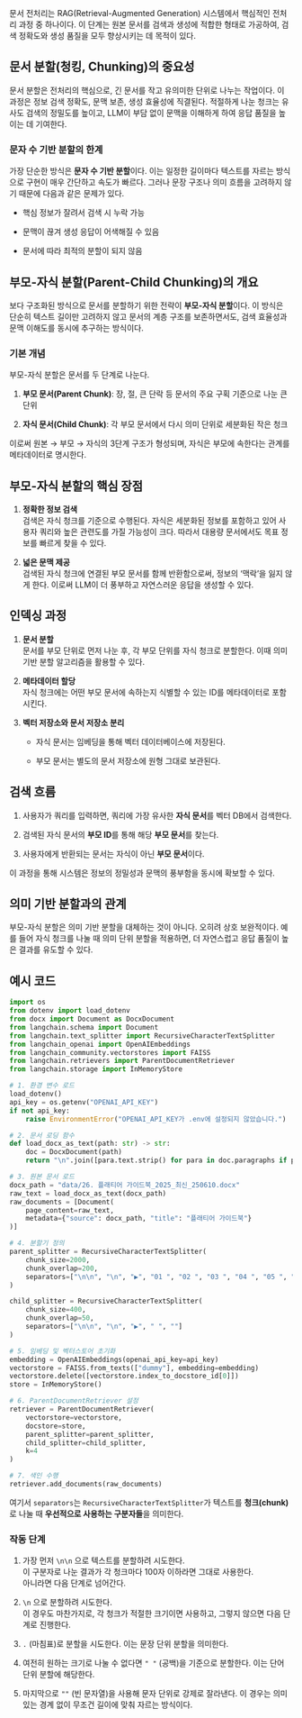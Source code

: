 문서 전처리는 RAG(Retrieval-Augmented Generation) 시스템에서 핵심적인 전처리 과정 중 하나이다. 이 단계는 원본 문서를 검색과 생성에 적합한 형태로 가공하여, 검색 정확도와 생성 품질을 모두 향상시키는 데 목적이 있다.

## 문서 분할(청킹, Chunking)의 중요성

문서 분할은 전처리의 핵심으로, 긴 문서를 작고 유의미한 단위로 나누는 작업이다. 이 과정은 정보 검색 정확도, 문맥 보존, 생성 효율성에 직결된다. 적절하게 나눈 청크는 유사도 검색의 정밀도를 높이고, LLM이 부담 없이 문맥을 이해하게 하여 응답 품질을 높이는 데 기여한다.

### 문자 수 기반 분할의 한계

가장 단순한 방식은 **문자 수 기반 분할**이다. 이는 일정한 길이마다 텍스트를 자르는 방식으로 구현이 매우 간단하고 속도가 빠르다. 그러나 문장 구조나 의미 흐름을 고려하지 않기 때문에 다음과 같은 문제가 있다.

- 핵심 정보가 잘려서 검색 시 누락 가능
    
- 문맥이 끊겨 생성 응답이 어색해질 수 있음
    
- 문서에 따라 최적의 분할이 되지 않음

## 부모-자식 분할(Parent-Child Chunking)의 개요

보다 구조화된 방식으로 문서를 분할하기 위한 전략이 **부모-자식 분할**이다. 이 방식은 단순히 텍스트 길이만 고려하지 않고 문서의 계층 구조를 보존하면서도, 검색 효율성과 문맥 이해도를 동시에 추구하는 방식이다.

### 기본 개념

부모-자식 분할은 문서를 두 단계로 나눈다.

1. **부모 문서(Parent Chunk)**: 장, 절, 큰 단락 등 문서의 주요 구획 기준으로 나눈 큰 단위
    
2. **자식 문서(Child Chunk)**: 각 부모 문서에서 다시 의미 단위로 세분화된 작은 청크
    

이로써 원본 → 부모 → 자식의 3단계 구조가 형성되며, 자식은 부모에 속한다는 관계를 메타데이터로 명시한다.

## 부모-자식 분할의 핵심 장점

1. **정확한 정보 검색**  
    검색은 자식 청크를 기준으로 수행된다. 자식은 세분화된 정보를 포함하고 있어 사용자 쿼리와 높은 관련도를 가질 가능성이 크다. 따라서 대용량 문서에서도 목표 정보를 빠르게 찾을 수 있다.
    
2. **넓은 문맥 제공**  
    검색된 자식 청크에 연결된 부모 문서를 함께 반환함으로써, 정보의 ‘맥락’을 잃지 않게 한다. 이로써 LLM이 더 풍부하고 자연스러운 응답을 생성할 수 있다.

## 인덱싱 과정

1. **문서 분할**  
    문서를 부모 단위로 먼저 나눈 후, 각 부모 단위를 자식 청크로 분할한다. 이때 의미 기반 분할 알고리즘을 활용할 수 있다.
    
2. **메타데이터 할당**  
    자식 청크에는 어떤 부모 문서에 속하는지 식별할 수 있는 ID를 메타데이터로 포함시킨다.
    
3. **벡터 저장소와 문서 저장소 분리**
    
    - 자식 문서는 임베딩을 통해 벡터 데이터베이스에 저장된다.
        
    - 부모 문서는 별도의 문서 저장소에 원형 그대로 보관된다.

## 검색 흐름

1. 사용자가 쿼리를 입력하면, 쿼리에 가장 유사한 **자식 문서**를 벡터 DB에서 검색한다.
    
2. 검색된 자식 문서의 **부모 ID**를 통해 해당 **부모 문서**를 찾는다.
    
3. 사용자에게 반환되는 문서는 자식이 아닌 **부모 문서**이다.

이 과정을 통해 시스템은 정보의 정밀성과 문맥의 풍부함을 동시에 확보할 수 있다.

## 의미 기반 분할과의 관계

부모-자식 분할은 의미 기반 분할을 대체하는 것이 아니다. 오히려 상호 보완적이다. 예를 들어 자식 청크를 나눌 때 의미 단위 분할을 적용하면, 더 자연스럽고 응답 품질이 높은 결과를 유도할 수 있다.


## 예시 코드

```python
import os
from dotenv import load_dotenv
from docx import Document as DocxDocument
from langchain.schema import Document
from langchain.text_splitter import RecursiveCharacterTextSplitter
from langchain_openai import OpenAIEmbeddings
from langchain_community.vectorstores import FAISS
from langchain.retrievers import ParentDocumentRetriever
from langchain.storage import InMemoryStore

# 1. 환경 변수 로드
load_dotenv()
api_key = os.getenv("OPENAI_API_KEY")
if not api_key:
    raise EnvironmentError("OPENAI_API_KEY가 .env에 설정되지 않았습니다.")

# 2. 문서 로딩 함수
def load_docx_as_text(path: str) -> str:
    doc = DocxDocument(path)
    return "\n".join([para.text.strip() for para in doc.paragraphs if para.text.strip()])

# 3. 원본 문서 로드
docx_path = "data/26. 플래티어 가이드북_2025_최신_250610.docx"
raw_text = load_docx_as_text(docx_path)
raw_documents = [Document(
    page_content=raw_text,
    metadata={"source": docx_path, "title": "플래티어 가이드북"}
)]

# 4. 분할기 정의
parent_splitter = RecursiveCharacterTextSplitter(
    chunk_size=2000,
    chunk_overlap=200,
    separators=["\n\n", "\n", "▶", "01 ", "02 ", "03 ", "04 ", "05 ", "06 ", "07 ", "08 ", "09 ", " ", ""]
)

child_splitter = RecursiveCharacterTextSplitter(
    chunk_size=400,
    chunk_overlap=50,
    separators=["\n\n", "\n", "▶", " ", ""]
)

# 5. 임베딩 및 벡터스토어 초기화
embedding = OpenAIEmbeddings(openai_api_key=api_key)
vectorstore = FAISS.from_texts(["dummy"], embedding=embedding)
vectorstore.delete([vectorstore.index_to_docstore_id[0]])
store = InMemoryStore()

# 6. ParentDocumentRetriever 설정
retriever = ParentDocumentRetriever(
    vectorstore=vectorstore,
    docstore=store,
    parent_splitter=parent_splitter,
    child_splitter=child_splitter,
    k=4
)

# 7. 색인 수행
retriever.add_documents(raw_documents)

```


여기서 `separators`는 `RecursiveCharacterTextSplitter`가 텍스트를 **청크(chunk)** 로 나눌 때 **우선적으로 사용하는 구분자들**을 의미한다.

### 작동 단계

1. 가장 먼저 `\n\n` 으로 텍스트를 분할하려 시도한다.  
    이 구분자로 나눈 결과가 각 청크마다 100자 이하라면 그대로 사용한다.  
    아니라면 다음 단계로 넘어간다.
    
2. `\n` 으로 분할하려 시도한다.  
    이 경우도 마찬가지로, 각 청크가 적절한 크기이면 사용하고, 그렇지 않으면 다음 단계로 진행한다.
    
3. `.` (마침표)로 분할을 시도한다. 이는 문장 단위 분할을 의미한다.
    
4. 여전히 원하는 크기로 나눌 수 없다면 `" "` (공백)을 기준으로 분할한다. 이는 단어 단위 분할에 해당한다.
    
5. 마지막으로 `""` (빈 문자열)을 사용해 문자 단위로 강제로 잘라낸다. 이 경우는 의미 있는 경계 없이 무조건 길이에 맞춰 자르는 방식이다.
